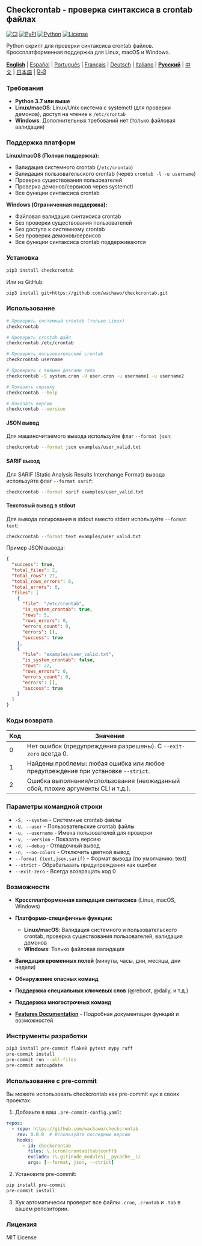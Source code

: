 ## Checkcrontab - проверка синтаксиса в crontab файлах

[![CI](https://github.com/wachawo/checkcrontab/actions/workflows/ci.yml/badge.svg)](https://github.com/wachawo/checkcrontab/actions/workflows/ci.yml)
[![PyPI](https://img.shields.io/pypi/v/checkcrontab.svg)](https://pypi.org/project/checkcrontab/)
[![Python](https://img.shields.io/pypi/pyversions/checkcrontab.svg)](https://pypi.org/project/checkcrontab/)
[![License](https://img.shields.io/badge/license-MIT-blue.svg)](https://github.com/wachawo/checkcrontab/blob/main/LICENSE)

Python скрипт для проверки синтаксиса crontab файлов. Кроссплатформенная поддержка для Linux, macOS и Windows.

**[English](https://github.com/wachawo/checkcrontab/blob/main/README.md)** | [Español](https://github.com/wachawo/checkcrontab/blob/main/docs/README_ES.md) | [Português](https://github.com/wachawo/checkcrontab/blob/main/docs/README_PT.md) | [Français](https://github.com/wachawo/checkcrontab/blob/main/docs/README_FR.md) | [Deutsch](https://github.com/wachawo/checkcrontab/blob/main/docs/README_DE.md) | [Italiano](https://github.com/wachawo/checkcrontab/blob/main/docs/README_IT.md) | **[Русский](https://github.com/wachawo/checkcrontab/blob/main/docs/README_RU.md)** | [中文](https://github.com/wachawo/checkcrontab/blob/main/docs/README_ZH.md) | [日本語](https://github.com/wachawo/checkcrontab/blob/main/docs/README_JA.md) | [हिन्दी](https://github.com/wachawo/checkcrontab/blob/main/docs/README_HI.md)

### Требования

- **Python 3.7 или выше**
- **Linux/macOS**: Linux/Unix система с systemctl (для проверки демонов), доступ на чтение к `/etc/crontab`
- **Windows**: Дополнительных требований нет (только файловая валидация)

### Поддержка платформ

**Linux/macOS (Полная поддержка):**
- Валидация системного crontab (`/etc/crontab`)
- Валидация пользовательского crontab (через `crontab -l -u username`)
- Проверка существования пользователей
- Проверка демонов/сервисов через systemctl
- Все функции синтаксиса crontab

**Windows (Ограниченная поддержка):**
- Файловая валидация синтаксиса crontab
- Без проверки существования пользователей
- Без доступа к системному crontab
- Без проверки демонов/сервисов
- Все функции синтаксиса crontab поддерживаются

### Установка

```bash
pip3 install checkcrontab
```

Или из GitHub:

```bash
pip3 install git+https://github.com/wachawo/checkcrontab.git
```

### Использование

```bash
# Проверить системный crontab (только Linux)
checkcrontab

# Проверить crontab файл
checkcrontab /etc/crontab

# Проверить пользовательский crontab
checkcrontab username

# Проверить с явными флагами типа
checkcrontab -S system.cron -U user.cron -u username1 -u username2

# Показать справку
checkcrontab --help

# Показать версию
checkcrontab --version
```

#### JSON вывод

Для машиночитаемого вывода используйте флаг `--format json`:

```bash
checkcrontab --format json examples/user_valid.txt
```

#### SARIF вывод
Для SARIF (Static Analysis Results Interchange Format) вывода используйте флаг `--format sarif`:

```bash
checkcrontab --format sarif examples/user_valid.txt
```

#### Текстовый вывод в stdout
Для вывода логирования в stdout вместо stderr используйте `--format text`:

```bash
checkcrontab --format text examples/user_valid.txt
```

Пример JSON вывода:

```json
{
  "success": true,
  "total_files": 2,
  "total_rows": 27,
  "total_rows_errors": 0,
  "total_errors": 0,
  "files": [
    {
      "file": "/etc/crontab",
      "is_system_crontab": true,
      "rows": 5,
      "rows_errors": 0,
      "errors_count": 0,
      "errors": [],
      "success": true
    },
    {
      "file": "examples/user_valid.txt",
      "is_system_crontab": false,
      "rows": 22,
      "rows_errors": 0,
      "errors_count": 0,
      "errors": [],
      "success": true
    }
  ]
}
```

### Коды возврата

| Код | Значение |
|-----|----------|
| 0   | Нет ошибок (предупреждения разрешены). С `--exit-zero` всегда 0. |
| 1   | Найдены проблемы: любая ошибка или любое предупреждение при установке `--strict`. |
| 2   | Ошибка выполнения/использования (неожиданный сбой, плохие аргументы CLI и т.д.). |

### Параметры командной строки

- `-S, --system` - Системные crontab файлы
- `-U, --user` - Пользовательские crontab файлы
- `-u, --username` - Имена пользователей для проверки
- `-v, --version` - Показать версию
- `-d, --debug` - Отладочный вывод
- `-n, --no-colors` - Отключить цветной вывод
- `--format {text,json,sarif}` - Формат вывода (по умолчанию: text)
- `--strict` - Обрабатывать предупреждения как ошибки
- `--exit-zero` - Всегда возвращать код 0

### Возможности

- **Кроссплатформенная валидация синтаксиса** (Linux, macOS, Windows)
- **Платформо-специфичные функции:**
  - **Linux/macOS**: Валидация системного и пользовательского crontab, проверка существования пользователей, валидация демонов
  - **Windows**: Только файловая валидация
- **Валидация временных полей** (минуты, часы, дни, месяцы, дни недели)
- **Обнаружение опасных команд**
- **Поддержка специальных ключевых слов** (@reboot, @daily, и т.д.)
- **Поддержка многострочных команд**

- **[Features Documentation](https://github.com/wachawo/checkcrontab/blob/main/docs/FEATURES.md)** - Подробная документация функций и возможностей

### Инструменты разработки

```bash
pip3 install pre-commit flake8 pytest mypy ruff
pre-commit install
pre-commit run --all-files
pre-commit autoupdate
```

### Использование с pre-commit

Вы можете использовать checkcrontab как pre-commit хук в своих проектах:

1. Добавьте в ваш `.pre-commit-config.yaml`:

```yaml
repos:
  - repo: https://github.com/wachawo/checkcrontab
    rev: 0.0.8  # Используйте последнюю версию
    hooks:
      - id: checkcrontab
        files: \.(cron|crontab|tab|conf)$
        exclude: (\.git|node_modules|__pycache__)/
        args: [--format, json, --strict]
```

2. Установите pre-commit:

```bash
pip install pre-commit
pre-commit install
```

3. Хук автоматически проверит все файлы `.cron`, `.crontab` и `.tab` в вашем репозитории.

### Лицензия

MIT License

